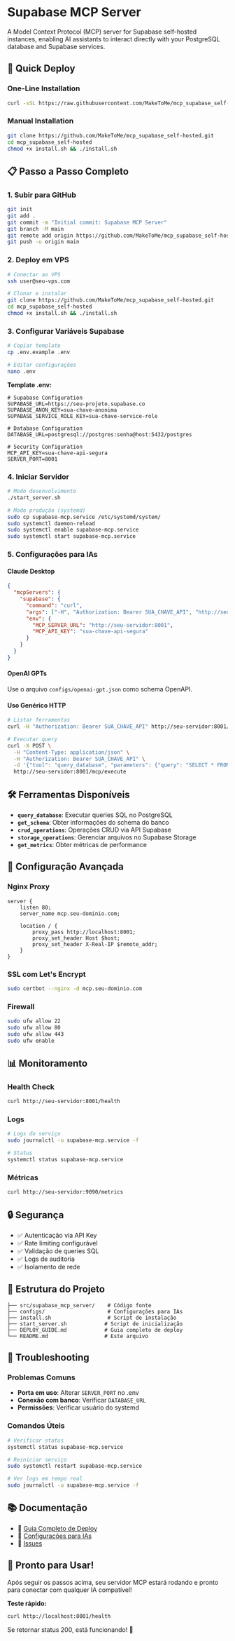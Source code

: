 # Supabase MCP Server

A Model Context Protocol (MCP) server for Supabase self-hosted instances, enabling AI assistants to interact directly with your PostgreSQL database and Supabase services.

## 🚀 Quick Deploy

### One-Line Installation
```bash
curl -sSL https://raw.githubusercontent.com/MakeToMe/mcp_supabase_self-hosted/main/install.sh | bash
```

### Manual Installation
```bash
git clone https://github.com/MakeToMe/mcp_supabase_self-hosted.git
cd mcp_supabase_self-hosted
chmod +x install.sh && ./install.sh
```

## 📋 Passo a Passo Completo

### 1. Subir para GitHub
```bash
git init
git add .
git commit -m "Initial commit: Supabase MCP Server"
git branch -M main
git remote add origin https://github.com/MakeToMe/mcp_supabase_self-hosted.git
git push -u origin main
```

### 2. Deploy em VPS
```bash
# Conectar ao VPS
ssh user@seu-vps.com

# Clonar e instalar
git clone https://github.com/MakeToMe/mcp_supabase_self-hosted.git
cd mcp_supabase_self-hosted
chmod +x install.sh && ./install.sh
```

### 3. Configurar Variáveis Supabase
```bash
# Copiar template
cp .env.example .env

# Editar configurações
nano .env
```

**Template .env:**
```env
# Supabase Configuration
SUPABASE_URL=https://seu-projeto.supabase.co
SUPABASE_ANON_KEY=sua-chave-anonima
SUPABASE_SERVICE_ROLE_KEY=sua-chave-service-role

# Database Configuration  
DATABASE_URL=postgresql://postgres:senha@host:5432/postgres

# Security Configuration
MCP_API_KEY=sua-chave-api-segura
SERVER_PORT=8001
```

### 4. Iniciar Servidor
```bash
# Modo desenvolvimento
./start_server.sh

# Modo produção (systemd)
sudo cp supabase-mcp.service /etc/systemd/system/
sudo systemctl daemon-reload
sudo systemctl enable supabase-mcp.service
sudo systemctl start supabase-mcp.service
```

### 5. Configurações para IAs

#### Claude Desktop
```json
{
  "mcpServers": {
    "supabase": {
      "command": "curl",
      "args": ["-H", "Authorization: Bearer SUA_CHAVE_API", "http://seu-servidor:8001/mcp/tools"],
      "env": {
        "MCP_SERVER_URL": "http://seu-servidor:8001",
        "MCP_API_KEY": "sua-chave-api-segura"
      }
    }
  }
}
```

#### OpenAI GPTs
Use o arquivo `configs/openai-gpt.json` como schema OpenAPI.

#### Uso Genérico HTTP
```bash
# Listar ferramentas
curl -H "Authorization: Bearer SUA_CHAVE_API" http://seu-servidor:8001/mcp/tools

# Executar query
curl -X POST \
  -H "Content-Type: application/json" \
  -H "Authorization: Bearer SUA_CHAVE_API" \
  -d '{"tool": "query_database", "parameters": {"query": "SELECT * FROM users LIMIT 5"}}' \
  http://seu-servidor:8001/mcp/execute
```

## 🛠️ Ferramentas Disponíveis

- **`query_database`**: Executar queries SQL no PostgreSQL
- **`get_schema`**: Obter informações do schema do banco
- **`crud_operations`**: Operações CRUD via API Supabase
- **`storage_operations`**: Gerenciar arquivos no Supabase Storage
- **`get_metrics`**: Obter métricas de performance

## 🔧 Configuração Avançada

### Nginx Proxy
```nginx
server {
    listen 80;
    server_name mcp.seu-dominio.com;
    
    location / {
        proxy_pass http://localhost:8001;
        proxy_set_header Host $host;
        proxy_set_header X-Real-IP $remote_addr;
    }
}
```

### SSL com Let's Encrypt
```bash
sudo certbot --nginx -d mcp.seu-dominio.com
```

### Firewall
```bash
sudo ufw allow 22
sudo ufw allow 80
sudo ufw allow 443
sudo ufw enable
```

## 📊 Monitoramento

### Health Check
```bash
curl http://seu-servidor:8001/health
```

### Logs
```bash
# Logs do serviço
sudo journalctl -u supabase-mcp.service -f

# Status
systemctl status supabase-mcp.service
```

### Métricas
```bash
curl http://seu-servidor:9090/metrics
```

## 🔒 Segurança

- ✅ Autenticação via API Key
- ✅ Rate limiting configurável
- ✅ Validação de queries SQL
- ✅ Logs de auditoria
- ✅ Isolamento de rede

## 📁 Estrutura do Projeto

```
├── src/supabase_mcp_server/    # Código fonte
├── configs/                    # Configurações para IAs
├── install.sh                  # Script de instalação
├── start_server.sh            # Script de inicialização
├── DEPLOY_GUIDE.md            # Guia completo de deploy
└── README.md                  # Este arquivo
```

## 🚨 Troubleshooting

### Problemas Comuns
- **Porta em uso**: Alterar `SERVER_PORT` no .env
- **Conexão com banco**: Verificar `DATABASE_URL`
- **Permissões**: Verificar usuário do systemd

### Comandos Úteis
```bash
# Verificar status
systemctl status supabase-mcp.service

# Reiniciar serviço
sudo systemctl restart supabase-mcp.service

# Ver logs em tempo real
sudo journalctl -u supabase-mcp.service -f
```

## 📚 Documentação

- 📖 [Guia Completo de Deploy](DEPLOY_GUIDE.md)
- 🔧 [Configurações para IAs](configs/)
- 🐛 [Issues](https://github.com/MakeToMe/mcp_supabase_self-hosted/issues)

## 🎉 Pronto para Usar!

Após seguir os passos acima, seu servidor MCP estará rodando e pronto para conectar com qualquer IA compatível!

**Teste rápido:**
```bash
curl http://localhost:8001/health
```

Se retornar status 200, está funcionando! 🚀